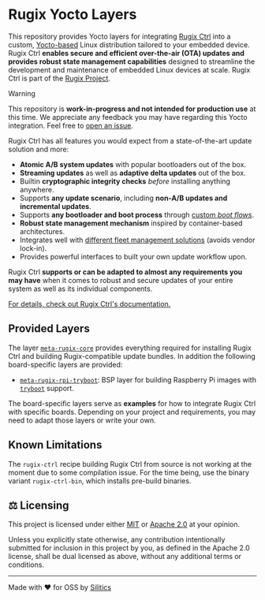 # Rugix Yocto Layers

This repository provides Yocto layers for integrating [Rugix Ctrl](https://rugix.org/docs/ctrl) into a custom, [Yocto-based](https://www.yoctoproject.org) Linux distribution tailored to your embedded device.
Rugix Ctrl **enables secure and efficient over-the-air (OTA) updates and provides robust state management capabilities** designed to streamline the development and maintenance of embedded Linux devices at scale.
Rugix Ctrl is part of the [Rugix Project](https://rugix.org).

> [!WARNING]
> This repository is **work-in-progress and not intended for production use** at this time.
> We appreciate any feedback you may have regarding this Yocto integration.
> Feel free to [open an issue](https://github.com/silitics/meta-rugix/issues/new/choose).

Rugix Ctrl has all features you would expect from a state-of-the-art update solution and more:

- **Atomic A/B system updates** with popular bootloaders out of the box.
- **Streaming updates** as well as **adaptive delta updates** out of the box.
- Builtin **cryptographic integrity checks** _before_ installing anything anywhere.
- Supports **any update scenario**, including **non-A/B updates and incremental updates**.
- Supports **any bootloader and boot process** through [custom _boot flows_](https://rugix.org/docs/ctrl/advanced/boot-flows).
- **Robust state management mechanism** inspired by container-based architectures.
- Integrates well with [different fleet management solutions](https://rugix.org/docs/ctrl/advanced/fleet-management) (avoids vendor lock-in).
- Provides powerful interfaces to built your own update workflow upon.

Rugix Ctrl **supports or can be adapted to almost any requirements you may have** when it comes to robust and secure updates of your entire system as well as its individual components.

[For details, check out Rugix Ctrl's documentation.](https://rugix.org/docs/ctrl)

## Provided Layers

The layer [`meta-rugix-core`](./meta-rugix-core/) provides everything required for installing Rugix Ctrl and building Rugix-compatible update bundles.
In addition the following board-specific layers are provided:

- [`meta-rugix-rpi-tryboot`](./meta-rugix-rpi-tryboot/): BSP layer for building Raspberry Pi images with [`tryboot`](https://www.raspberrypi.com/documentation/computers/raspberry-pi.html#fail-safe-os-updates-tryboot) support.

The board-specific layers serve as **examples** for how to integrate Rugix Ctrl with specific boards.
Depending on your project and requirements, you may need to adapt those layers or write your own.

## Known Limitations

The `rugix-ctrl` recipe building Rugix Ctrl from source is not working at the moment due to some compilation issue.
For the time being, use the binary variant `rugix-ctrl-bin`, which installs pre-build binaries.

## ⚖️ Licensing

This project is licensed under either [MIT](https://github.com/silitics/rugix/blob/main/LICENSE-MIT) or [Apache 2.0](https://github.com/silitics/rugix/blob/main/LICENSE-APACHE) at your opinion.

Unless you explicitly state otherwise, any contribution intentionally submitted for inclusion in this project by you, as defined in the Apache 2.0 license, shall be dual licensed as above, without any additional terms or conditions.

---

Made with ❤️ for OSS by [Silitics](https://www.silitics.com)